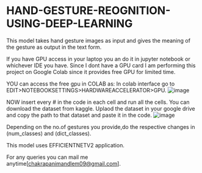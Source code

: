 # HAND-GESTURE-REOGNITION-USING-DEEP-LEARNING
This model takes hand gesture images as input and gives the meaning of the gesture as output in the text form.

If you have GPU access in your laptop you an do it in jupyter notebook or whichever IDE you have. Since I dont have a GPU card I am performing this project on Google Colab since it provides free GPU for limited time.


YOU can access the free gpu in COLAB as: In colab interface go to EDIT>NOTEBOOKSETTINGS>HARDWAREACCELERATOR>GPU.
![image](https://user-images.githubusercontent.com/78845228/209652997-fef1971a-8595-412e-9583-09d4c6ef5722.png)


NOW insert every # in the code in each cell and run all the cells.
You can download the dataset from kaggle.
Uplaod the dataset in your google drive and copy the path to that dataset and paste it in the code.
![image](https://user-images.githubusercontent.com/78845228/209653536-c2b8fafc-80a9-4424-8848-4e141c672cc4.png)


Depending on the no.of gestures you provide,do the respective changes in (num_classes) and (dict_classes).


This model uses EFFICIENTNETV2 application.


For any queries you can mail me anytime[chakrapanimandlem09@gmail.com].
